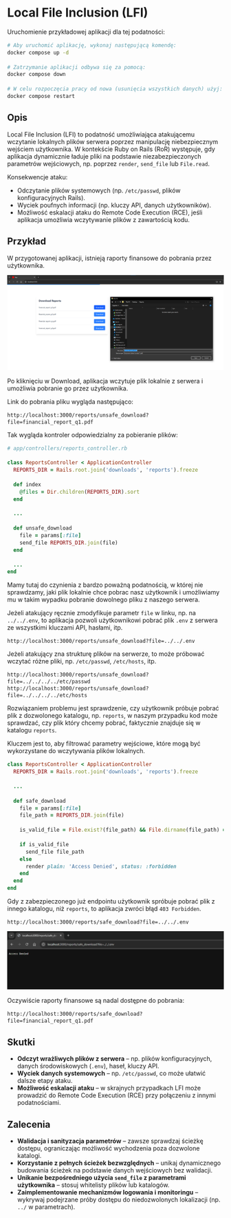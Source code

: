 # Local File Inclusion (LFI)

Uruchomienie przykładowej aplikacji dla tej podatności:

```bash
# Aby uruchomić aplikację, wykonaj następującą komendę:
docker compose up -d

# Zatrzymanie aplikacji odbywa się za pomocą:
docker compose down

# W celu rozpoczęcia pracy od nowa (usunięcia wszystkich danych) użyj:
docker compose restart
```

## Opis

Local File Inclusion (LFI) to podatność umożliwiająca atakującemu wczytanie lokalnych plików serwera poprzez manipulację niebezpiecznym wejściem użytkownika. W kontekście Ruby on Rails (RoR) występuje, gdy aplikacja dynamicznie ładuje pliki na podstawie niezabezpieczonych parametrów wejściowych, np. poprzez `render`, `send_file` lub `File.read`.

Konsekwencje ataku:
- Odczytanie plików systemowych (np. `/etc/passwd`, plików konfiguracyjnych Rails).
- Wyciek poufnych informacji (np. kluczy API, danych użytkowników).
- Możliwość eskalacji ataku do Remote Code Execution (RCE), jeśli aplikacja umożliwia wczytywanie plików z zawartością kodu.

## Przykład

W przygotowanej aplikacji, istnieją raporty finansowe do pobrania przez użytkownika.

![LFI](./screenshots/download-reports.png)

Po kliknięciu w Download, aplikacja wczytuje plik lokalnie z serwera i umożliwia pobranie go przez użytkownika.

Link do pobrania pliku wygląda następująco:
```
http://localhost:3000/reports/unsafe_download?file=financial_report_q1.pdf
```

Tak wygląda kontroler odpowiedzialny za pobieranie plików:

```ruby
# app/controllers/reports_controller.rb

class ReportsController < ApplicationController
  REPORTS_DIR = Rails.root.join('downloads', 'reports').freeze

  def index
    @files = Dir.children(REPORTS_DIR).sort
  end

  ...

  def unsafe_download
    file = params[:file]
    send_file REPORTS_DIR.join(file)
  end

  ...
end
```

Mamy tutaj do czynienia z bardzo poważną podatnością, w której nie sprawdzamy, jaki plik lokalnie chce pobrac nasz użytkownik i umożliwiamy mu w takim wypadku pobranie dowolnego pliku z naszego serwera.

Jeżeli atakujący ręcznie zmodyfikuje parametr `file` w linku, np. na `../../.env`, to aplikacja pozwoli użytkownikowi pobrać plik `.env` z serwera ze wszystkimi kluczami API, hasłami, itp.
```
http://localhost:3000/reports/unsafe_download?file=../../.env
```

Jeżeli atakujący zna strukturę plików na serwerze, to może próbować wczytać różne pliki, np. `/etc/passwd`, `/etc/hosts`, itp.
```
http://localhost:3000/reports/unsafe_download?file=../../../../etc/passwd
http://localhost:3000/reports/unsafe_download?file=../../../../etc/hosts
```

Rozwiązaniem problemu jest sprawdzenie, czy użytkownik próbuje pobrać plik z dozwolonego katalogu, np. `reports`, w naszym przypadku kod może sprawdzać, czy plik który chcemy pobrać, faktycznie znajduje się w katalogu `reports`.

Kluczem jest to, aby filtrować parametry wejściowe, które mogą być wykorzystane do wczytywania plików lokalnych.
```ruby
class ReportsController < ApplicationController
  REPORTS_DIR = Rails.root.join('downloads', 'reports').freeze

  ...

  def safe_download
    file = params[:file]
    file_path = REPORTS_DIR.join(file)

    is_valid_file = File.exist?(file_path) && File.dirname(file_path) == REPORTS_DIR.to_s

    if is_valid_file
      send_file file_path
    else
      render plain: 'Access Denied', status: :forbidden
    end
  end
end
```

Gdy z zabezpieczonego już endpointu użytkownik spróbuje pobrać plik z innego katalogu, niż `reports`, to aplikacja zwróci błąd `403 Forbidden`.
```
http://localhost:3000/reports/safe_download?file=../../.env
```

![Access Denied](./screenshots/access-denied.png)

Oczywiście raporty finansowe są nadal dostępne do pobrania:
```
http://localhost:3000/reports/safe_download?file=financial_report_q1.pdf
```

## Skutki

- **Odczyt wrażliwych plików z serwera** – np. plików konfiguracyjnych, danych środowiskowych (`.env`), haseł, kluczy API.
- **Wyciek danych systemowych** – np. `/etc/passwd`, co może ułatwić dalsze etapy ataku.
- **Możliwość eskalacji ataku** – w skrajnych przypadkach LFI może prowadzić do Remote Code Execution (RCE) przy połączeniu z innymi podatnościami.

## Zalecenia

- **Walidacja i sanityzacja parametrów** – zawsze sprawdzaj ścieżkę dostępu, ograniczając możliwość wychodzenia poza dozwolone katalogi.
- **Korzystanie z pełnych ścieżek bezwzględnych** – unikaj dynamicznego budowania ścieżek na podstawie danych wejściowych bez walidacji.
- **Unikanie bezpośredniego użycia `send_file` z parametrami użytkownika** – stosuj whitelisty plików lub katalogów.
- **Zaimplementowanie mechanizmów logowania i monitoringu** – wykrywaj podejrzane próby dostępu do niedozwolonych lokalizacji (np. `../` w parametrach).
